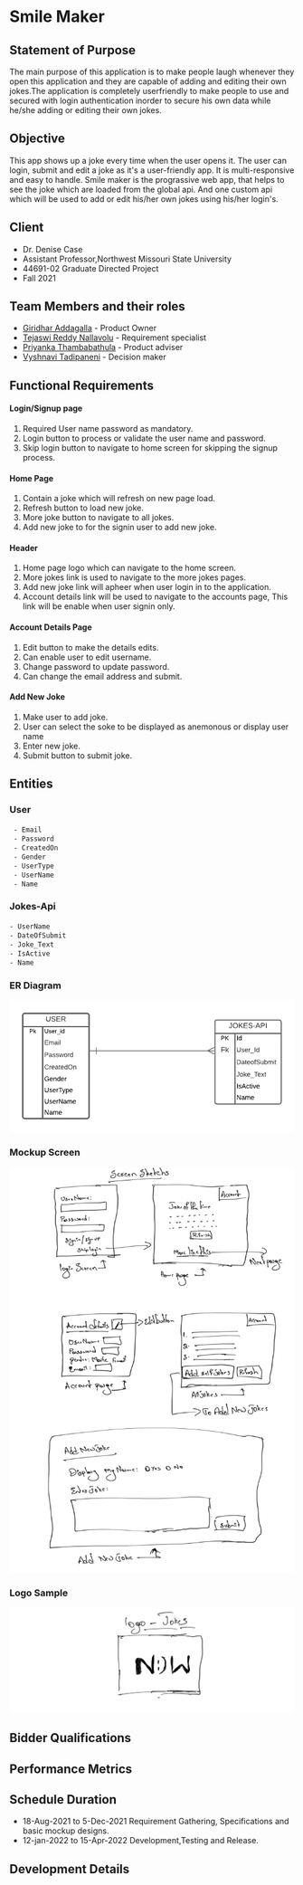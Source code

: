 
# Smile Maker
## Statement of Purpose
The main purpose of this application is to make people laugh whenever they open this application and they are capable of adding and editing their own jokes.The application is completely userfriendly to make people to use and secured with login authentication inorder to secure his own data while he/she adding or editing their own jokes.

## Objective
This app shows up a joke every time when the user opens it. The user can login, submit and edit a joke as it's a user-friendly app. It is multi-responsive and easy to handle. Smile maker is the prograssive web app, that helps to see the joke which are loaded from the global api. And one custom api which will be used to add or edit his/her own jokes using his/her login's.

## Client
- Dr. Denise Case
- Assistant Professor,Northwest Missouri State University
- 44691-02 Graduate Directed Project
- Fall 2021
## Team Members and their roles

- [Giridhar Addagalla](https://github.com/giridhar196/giridhar196) - Product Owner
- [Tejaswi Reddy Nallavolu](https://github.com/tejaswinallavolu) - Requirement specialist
- [Priyanka Thambabathula](https://github.com/Priyanka1818/Priyanka1818) - Product adviser
- [Vyshnavi Tadipaneni](https://github.com/vyshnavi1996) - Decision maker

## Functional Requirements

#### Login/Signup page
1. Required User name password as mandatory.
2. Login button to process or validate the user name and password.
3. Skip login button to navigate to home screen for skipping the signup process.

#### Home Page
1. Contain a joke which will refresh on new page load.
2. Refresh button to load new joke.
3. More joke button to navigate to all jokes.
4. Add new joke to for the signin user to add new joke.

#### Header  
1. Home page logo which can navigate to the home screen.
2. More jokes link is used to navigate to the more jokes pages.
3. Add new joke link will apheer when user login in to the application.
4. Account details link will be used to navigate to the accounts page, This link will be enable when user signin only.

#### Account Details Page
1. Edit button to make the details edits.
2. Can enable user to edit username.
3. Change password to update password.
4. Can change the email address and submit.

#### Add New Joke
1. Make user to add joke.
2. User can select the soke to be displayed as anemonous or display user name
3. Enter new joke.
4. Submit button to submit joke.

## Entities

### User
     - Email
     - Password
     - CreatedOn
     - Gender
     - UserType
     - UserName
     - Name

### Jokes-Api
    - UserName
    - DateOfSubmit
    - Joke_Text
    - IsActive
    - Name
### ER Diagram
<img src="images/ER_Diagram.png" alt="ER_Diagram"/>

### Mockup Screen
<img src="images/FunctionalScreens.png" alt="mockup screen" />  

### Logo Sample
<img src="images/Logo_Sample.png" alt="Logo Sample"/>

## Bidder Qualifications
## Performance Metrics
## Schedule Duration
- 18-Aug-2021 to 5-Dec-2021 Requirement Gathering, Specifications and basic mockup designs.
- 12-jan-2022 to 15-Apr-2022 Development,Testing and Release.
## Development Details
